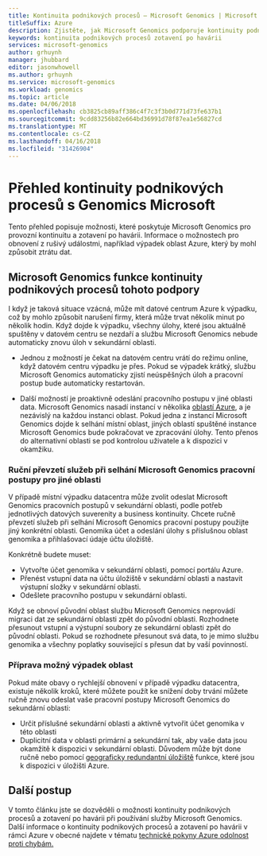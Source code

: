 ```yaml
---
title: Kontinuita podnikových procesů – Microsoft Genomics | Microsoft Docs
titleSuffix: Azure
description: Zjistěte, jak Microsoft Genomics podporuje kontinuity podnikových procesů
keywords: kontinuita podnikových procesů zotavení po havárii
services: microsoft-genomics
author: grhuynh
manager: jhubbard
editor: jasonwhowell
ms.author: grhuynh
ms.service: microsoft-genomics
ms.workload: genomics
ms.topic: article
ms.date: 04/06/2018
ms.openlocfilehash: cb3825cb89aff386c4f7c3f3b0d771d73fe637b1
ms.sourcegitcommit: 9cdd83256b82e664bd36991d78f87ea1e56827cd
ms.translationtype: MT
ms.contentlocale: cs-CZ
ms.lasthandoff: 04/16/2018
ms.locfileid: "31426904"
---
```

# <a name="overview-of-business-continuity-with-microsoft-genomics"></a>Přehled kontinuity podnikových procesů s Genomics Microsoft
Tento přehled popisuje možnosti, které poskytuje Microsoft Genomics pro provozní kontinuitu a zotavení po havárii. Informace o možnostech pro obnovení z rušivý událostmi, například výpadek oblast Azure, který by mohl způsobit ztrátu dat. 


## <a name="microsoft-genomics-features-that-support-business-continuity"></a>Microsoft Genomics funkce kontinuity podnikových procesů tohoto podpory 
I když je taková situace vzácná, může mít datové centrum Azure k výpadku, což by mohlo způsobit narušení firmy, která může trvat několik minut po několik hodin. Když dojde k výpadku, všechny úlohy, které jsou aktuálně spuštěny v datovém centru se nezdaří a službu Microsoft Genomics nebude automaticky znovu úloh v sekundární oblasti. 

* Jednou z možností je čekat na datovém centru vrátí do režimu online, když datovém centru výpadku je přes. Pokud se výpadek krátký, službu Microsoft Genomics automaticky zjistí neúspěšných úloh a pracovní postup bude automaticky restartován.

* Další možností je proaktivně odeslání pracovního postupu v jiné oblasti data. Microsoft Genomics nasadí instancí v několika [oblastí Azure](https://azure.microsoft.com/regions/services/), a je nezávislý na každou instanci oblast. Pokud jedna z instancí Microsoft Genomics dojde k selhání místní oblast, jiných oblastí spuštěné instance Microsoft Genomics bude pokračovat ve zpracování úlohy. Tento přenos do alternativní oblasti se pod kontrolou uživatele a k dispozici v okamžiku.


### <a name="manually-failover-microsoft-genomics-workflows-to-another-region"></a>Ruční převzetí služeb při selhání Microsoft Genomics pracovní postupy pro jiné oblasti
V případě místní výpadku datacentra může zvolit odeslat Microsoft Genomics pracovních postupů v sekundární oblasti, podle potřeb jednotlivých datových suverenity a business kontinuity. Chcete ručně převzetí služeb při selhání Microsoft Genomics pracovní postupy použijte jiný konkrétní oblasti. Genomika účet a odeslání úlohy s příslušnou oblast genomika a přihlašovací údaje účtu úložiště.

Konkrétně budete muset:
* Vytvořte účet genomika v sekundární oblasti, pomocí portálu Azure. 
* Přenést vstupní data na účtu úložiště v sekundární oblasti a nastavit výstupní složky v sekundární oblasti.
* Odešlete pracovního postupu v sekundární oblasti.

Když se obnoví původní oblast službu Microsoft Genomics neprovádí migraci dat ze sekundární oblasti zpět do původní oblasti. Rozhodnete přesunout vstupní a výstupní soubory ze sekundární oblasti zpět do původní oblasti.  Pokud se rozhodnete přesunout svá data, to je mimo službu genomika a všechny poplatky související s přesun dat by vaší povinností. 

### <a name="preparing-for-a-possible-region-specific-outage"></a>Příprava možný výpadek oblast
Pokud máte obavy o rychlejší obnovení v případě výpadku datacentra, existuje několik kroků, které můžete použít ke snížení doby trvání můžete ručně znovu odeslat vaše pracovní postupy Microsoft Genomics do sekundární oblasti:

* Určit příslušné sekundární oblasti a aktivně vytvořit účet genomika v této oblasti
* Duplicitní data v oblasti primární a sekundární tak, aby vaše data jsou okamžitě k dispozici v sekundární oblasti. Důvodem může být done ručně nebo pomocí [geograficky redundantní úložiště](https://docs.microsoft.com/azure/storage/common/storage-redundancy) funkce, které jsou k dispozici v úložišti Azure. 

## <a name="next-steps"></a>Další postup
V tomto článku jste se dozvěděli o možnosti kontinuity podnikových procesů a zotavení po havárii při používání služby Microsoft Genomics. Další informace o kontinuity podnikových procesů a zotavení po havárii v rámci Azure v obecné najdete v tématu [technické pokyny Azure odolnost proti chybám.](https://docs.microsoft.com/azure/architecture/resiliency/recovery-loss-azure-region) 